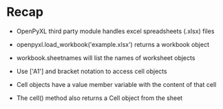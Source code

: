 # Recap

- OpenPyXL third party module handles excel spreadsheets (.xlsx) files

- openpyxl.load_workbook('example.xlsx') returns a workbook object

- workbook.sheetnames will list the names of worksheet objects

- Use ['A1'] and bracket notation to access cell objects

- Cell objects have a value member variable with the content of that cell

- The cell() method also returns a Cell object from the sheet
